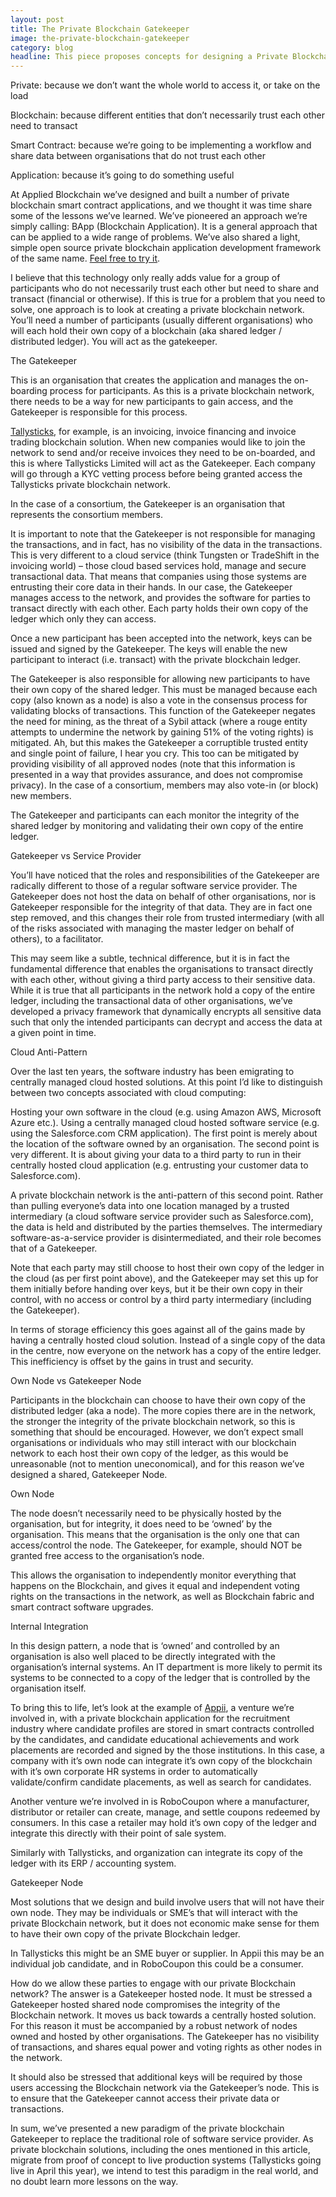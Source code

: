 ```yaml
---
layout: post
title: The Private Blockchain Gatekeeper
image: the-private-blockchain-gatekeeper
category: blog
headline: This piece proposes concepts for designing a Private Blockchain Smart Contract Application.
---
```



<p class="post__content"><span class="body--bold">Private:</span> because we don’t want the whole world to access it, or take on the load</p>
<p class="post__content"><span class="body--bold">Blockchain:</span> because different entities that don’t necessarily trust each other need to transact</p>
<p class="post__content"><span class="body--bold">Smart Contract:</span> because we’re going to be implementing a workflow and share data between organisations that do not trust each other</p>
<p class="post__content"><span class="body--bold">Application:</span> because it’s going to do something useful</p>
<p class="post__content">At Applied Blockchain we’ve designed and built a number of private blockchain smart contract applications, and we thought it was time share some of the lessons we’ve learned. We’ve pioneered an approach we’re simply calling: BApp (Blockchain Application). It is a general approach that can be applied to a wide range of problems. We’ve also shared a light, simple open source private blockchain application development framework of the same name. <a href="https://github.com/appliedblockchain/bapp" target="_blank">Feel free to try it</a>.</p>
<p class="post__content">I believe that this technology only really adds value for a group of participants who do not necessarily trust each other but need to share and transact (financial or otherwise). If this is true for a problem that you need to solve, one approach is to look at creating a private blockchain network. You’ll need a number of participants (usually different organisations) who will each hold their own copy of a blockchain (aka shared ledger / distributed ledger). You will act as the gatekeeper.</p>

<p class="post__title">The Gatekeeper</p>

<p class="post__content">This is an organisation that creates the application and manages the on-boarding process for participants. As this is a private blockchain network, there needs to be a way for new participants to gain access, and the Gatekeeper is responsible for this process.</p>
<p class="post__content"><a href="http://tallysticks.io" target="_blank">Tallysticks</a>, for example, is an invoicing, invoice financing and invoice trading blockchain solution. When new companies would like to join the network to send and/or receive invoices they need to be on-boarded, and this is where Tallysticks Limited will act as the Gatekeeper. Each company will go through a KYC vetting process before being granted access the Tallysticks private blockchain network.</p>
<p class="post__content">In the case of a consortium, the Gatekeeper is an organisation that represents the consortium members.</p>
<p class="post__content">It is important to note that the Gatekeeper is not responsible for managing the transactions, and in fact, has no visibility of the data in the transactions. This is very different to a cloud service (think Tungsten or TradeShift in the invoicing world) – those cloud based services hold, manage and secure transactional data. That means that companies using those systems are entrusting their core data in their hands. In our case, the Gatekeeper manages access to the network, and provides the software for parties to transact directly with each other. Each party holds their own copy of the ledger which only they can access.</p>
<p class="post__content">Once a new participant has been accepted into the network, keys can be issued and signed by the Gatekeeper. The keys will enable the new participant to interact (i.e. transact) with the private blockchain ledger.</p>
<p class="post__content">The Gatekeeper is also responsible for allowing new participants to have their own copy of the shared ledger. This must be managed because each copy (also known as a node) is also a vote in the consensus process for validating blocks of transactions. This function of the Gatekeeper negates the need for mining, as the threat of a Sybil attack (where a rouge entity attempts to undermine the network by gaining 51% of the voting rights)  is mitigated. Ah, but this makes the Gatekeeper a corruptible trusted entity and single point of failure, I hear you cry. This too can be mitigated by providing visibility of all approved nodes (note that this information is presented in a way that provides assurance, and does not compromise privacy). In the case of a consortium, members may also vote-in (or block) new members.</p>
<p class="post__content">The Gatekeeper and participants can each monitor the integrity of the shared ledger by monitoring and validating their own copy of the entire ledger.</p>

<p class="post__title">Gatekeeper vs Service Provider</p>

<p class="post__content">You’ll have noticed that the roles and responsibilities of the Gatekeeper are radically different to those of a regular software service provider. The Gatekeeper does not host the data on behalf of other organisations, nor is Gatekeeper responsible for the integrity of that data. They are in fact one step removed, and this changes their role from trusted intermediary (with all of the risks associated with managing the master ledger on behalf of others), to a facilitator.</p>
<p class="post__content">This may seem like a subtle, technical difference, but it is in fact the fundamental difference that enables the organisations to transact directly with each other, without giving a third party access to their sensitive data. While it is true that all participants in the network hold a copy of the entire ledger, including the transactional data of other organisations, we’ve developed a privacy framework that dynamically encrypts all sensitive data such that only the intended participants can decrypt and access the data at a given point in time.</p>

<p class="post__title">Cloud Anti-Pattern</p>

<p class="post__content">Over the last ten years, the software industry has been emigrating to centrally managed cloud hosted solutions. At this point I’d like to distinguish between two concepts associated with cloud computing:</p>
<p class="post__content">Hosting your own software in the cloud (e.g. using Amazon AWS, Microsoft Azure etc.). Using a centrally managed cloud hosted software service (e.g. using the Salesforce.com CRM application). The first point is merely about the location of the software owned by an organisation. The second point is very different. It is about giving your data to a third party to run in their centrally hosted cloud application (e.g. entrusting your customer data to Salesforce.com).</p>
<p class="post__content">A private blockchain network is the anti-pattern of this second point. Rather than pulling everyone’s data into one location managed by a trusted intermediary (a cloud software service provider such as Salesforce.com), the data is held and distributed by the parties themselves. The intermediary software-as-a-service provider is disintermediated, and their role becomes that of a Gatekeeper.</p>
<p class="post__content">Note that each party may still choose to host their own copy of the ledger in the cloud (as per first point above), and the Gatekeeper may set this up for them initially before handing over keys, but it be their own copy in their control, with no access or control by a third party intermediary (including the Gatekeeper).</p>
<p class="post__content">In terms of storage efficiency this goes against all of the gains made by having a centrally hosted cloud solution. Instead of a single copy of the data in the centre, now everyone on the network has a copy of the entire ledger. This inefficiency is offset by the gains in trust and security.</p>

<p class="post__title">Own Node vs Gatekeeper Node</p>

<p class="post__content">Participants in the blockchain can choose to have their own copy of the distributed ledger (aka a node). The more copies there are in the network, the stronger the integrity of the private blockchain network, so this is something that should be encouraged. However, we don’t expect small organisations or individuals who may still interact with our blockchain network to each host their own copy of the ledger, as this would be unreasonable (not to mention uneconomical), and for this reason we’ve designed a shared, Gatekeeper Node.</p>

<p class="post__title">Own Node</p>

<p class="post__content">The node doesn’t necessarily need to be physically hosted by the organisation, but for integrity, it does need to be ‘owned’ by the organisation. This means that the organisation is the only one that can access/control the node. The Gatekeeper, for example, should NOT be granted free access to the organisation’s node.</p>
<p class="post__content">This allows the organisation to independently monitor everything that happens on the Blockchain, and gives it equal and independent voting rights on the transactions in the network, as well as Blockchain fabric and smart contract software upgrades.</p>

<p class="post__title">Internal Integration</p>

<p class="post__content">In this design pattern, a node that is ‘owned’ and controlled by an organisation is also well placed to be directly integrated with the organisation’s internal systems. An IT department is more likely to permit its systems to be connected to a copy of the ledger that is controlled by the organisation itself.</p>
<p class="post__content">To bring this to life, let’s look at the example of <a href="http://www.appii.io/" target="_blank">Appii</a>, a venture we’re involved in, with a private blockchain application for the recruitment industry where candidate profiles are stored in smart contracts controlled by the candidates, and candidate educational achievements and work placements are recorded and signed by the those institutions. In this case, a company with it’s own node can integrate it’s own copy of the blockchain with it’s own corporate HR systems in order to automatically validate/confirm candidate placements, as well as search for candidates.</p>
<p class="post__content">Another venture we’re involved in is RoboCoupon where a manufacturer, distributor or retailer can create, manage, and settle coupons redeemed by consumers. In this case a retailer may hold it’s own copy of the ledger and integrate this directly with their point of sale system.</p>
<p class="post__content">Similarly with Tallysticks, and organization can integrate its copy of the ledger with its ERP / accounting system.</p>

<p class="post__title">Gatekeeper Node</p>

<p class="post__content">Most solutions that we design and build involve users that will not have their own node. They may be individuals or SME’s that will interact with the private Blockchain network, but it does not economic make sense for them to have their own copy of the private Blockchain ledger.</p>
<p class="post__content">In Tallysticks this might be an SME buyer or supplier. In Appii this may be an individual job candidate, and in RoboCoupon this could be a consumer.</p>
<p class="post__content">How do we allow these parties to engage with our private Blockchain network? The answer is a Gatekeeper hosted node. It must be stressed a Gatekeeper hosted shared node compromises the integrity of the Blockchain network. It moves us back towards a centrally hosted solution. For this reason it must be accompanied by a robust network of nodes owned and hosted by other organisations. The Gatekeeper has no visibility of transactions, and shares equal power and voting rights as other nodes in the network.</p>
<p class="post__content">It should also be stressed that additional keys will be required by those users accessing the Blockchain network via the Gatekeeper’s node. This is to ensure that the Gatekeeper cannot access their private data or transactions.</p>
<p class="post__content">In sum, we’ve presented a new paradigm of the private blockchain Gatekeeper to replace the traditional role of software service provider. As private blockchain solutions, including the ones mentioned in this article, migrate from proof of concept to live production systems (Tallysticks going live in April this year), we intend to test this paradigm in the real world, and no doubt learn more lessons on the way.</p>